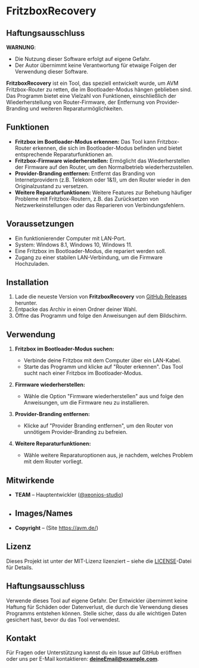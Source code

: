 # FritzboxRecovery

## Haftungsausschluss
**WARNUNG**: 
- Die Nutzung dieser Software erfolgt auf eigene Gefahr.
- Der Autor übernimmt keine Verantwortung für etwaige Folgen der Verwendung dieser Software.

**FritzboxRecovery** ist ein Tool, das speziell entwickelt wurde, um AVM Fritzbox-Router zu retten, die im Bootloader-Modus hängen geblieben sind. Das Programm bietet eine Vielzahl von Funktionen, einschließlich der Wiederherstellung von Router-Firmware, der Entfernung von Provider-Branding und weiteren Reparaturmöglichkeiten.

## Funktionen

- **Fritzbox im Bootloader-Modus erkennen:** Das Tool kann Fritzbox-Router erkennen, die sich im Bootloader-Modus befinden und bietet entsprechende Reparaturfunktionen an.
- **Fritzbox-Firmware wiederherstellen:** Ermöglicht das Wiederherstellen der Firmware auf den Router, um den Normalbetrieb wiederherzustellen.
- **Provider-Branding entfernen:** Entfernt das Branding von Internetprovidern (z.B. Telekom oder 1&1), um den Router wieder in den Originalzustand zu versetzen.
- **Weitere Reparaturfunktionen:** Weitere Features zur Behebung häufiger Probleme mit Fritzbox-Routern, z.B. das Zurücksetzen von Netzwerkeinstellungen oder das Reparieren von Verbindungsfehlern.

## Voraussetzungen

- Ein funktionierender Computer mit LAN-Port.
- System: Windows 8.1, Windows 10, Windows 11.
- Eine Fritzbox im Bootloader-Modus, die repariert werden soll.
- Zugang zu einer stabilen LAN-Verbindung, um die Firmware Hochzuladen.

## Installation

1. Lade die neueste Version von **FritzboxRecovery** von [GitHub Releases](https://github.com/xeonios-studio/avm_fritzbox_recovery/releases) herunter.
2. Entpacke das Archiv in einen Ordner deiner Wahl.
3. Öffne das Programm und folge den Anweisungen auf dem Bildschirm.

## Verwendung

1. **Fritzbox im Bootloader-Modus suchen:**
   - Verbinde deine Fritzbox mit dem Computer über ein LAN-Kabel.
   - Starte das Programm und klicke auf "Router erkennen". Das Tool sucht nach einer Fritzbox im Bootloader-Modus.
   
2. **Firmware wiederherstellen:**
   - Wähle die Option "Firmware wiederherstellen" aus und folge den Anweisungen, um die Firmware neu zu installieren.

3. **Provider-Branding entfernen:**
   - Klicke auf "Provider Branding entfernen", um den Router von unnötigem Provider-Branding zu befreien.

4. **Weitere Reparaturfunktionen:**
   - Wähle weitere Reparaturoptionen aus, je nachdem, welches Problem mit dem Router vorliegt.

## Mitwirkende

- **TEAM** – Hauptentwickler ([@xeonios-studio](https://github.com/xeonios-studio))

- ## Images/Names

- **Copyright** – (Site https://avm.de/)

## Lizenz

Dieses Projekt ist unter der MIT-Lizenz lizenziert – siehe die [LICENSE](LICENSE)-Datei für Details.

## Haftungsausschluss

Verwende dieses Tool auf eigene Gefahr. Der Entwickler übernimmt keine Haftung für Schäden oder Datenverlust, die durch die Verwendung dieses Programms entstehen können. Stelle sicher, dass du alle wichtigen Daten gesichert hast, bevor du das Tool verwendest.

## Kontakt

Für Fragen oder Unterstützung kannst du ein Issue auf GitHub eröffnen oder uns per E-Mail kontaktieren: **deineEmail@example.com**.
